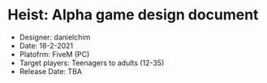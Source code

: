 # Heist: Alpha game design document

* Designer: danielchim
* Date: 18-2-2021
* Platofrm: FiveM (PC)
* Target players: Teenagers to adults (12-35)
* Release Date: TBA
  